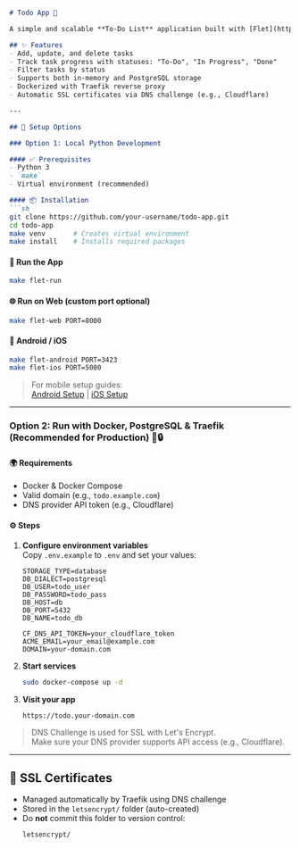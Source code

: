 ```markdown
# Todo App 📝

A simple and scalable **To-Do List** application built with [Flet](https://flet.dev/), now with **PostgreSQL support**, **Dockerization**, and **automatic HTTPS via Traefik & Let's Encrypt**.

## ✨ Features
- Add, update, and delete tasks
- Track task progress with statuses: "To-Do", "In Progress", "Done"
- Filter tasks by status
- Supports both in-memory and PostgreSQL storage
- Dockerized with Traefik reverse proxy
- Automatic SSL certificates via DNS challenge (e.g., Cloudflare)

---

## 🧰 Setup Options

### Option 1: Local Python Development

#### ✅ Prerequisites
- Python 3
- `make`
- Virtual environment (recommended)

#### 📦 Installation
```sh
git clone https://github.com/your-username/todo-app.git
cd todo-app
make venv       # Creates virtual environment
make install    # Installs required packages
```

#### 🚀 Run the App
```sh
make flet-run
```

#### 🌐 Run on Web (custom port optional)
```sh
make flet-web PORT=8000
```

#### 📱 Android / iOS
```sh
make flet-android PORT=3423
make flet-ios PORT=5000
```

> For mobile setup guides:  
[Android Setup](https://flet.dev/docs/getting-started/testing-on-android) | [iOS Setup](https://flet.dev/docs/getting-started/testing-on-ios)

---

### Option 2: Run with Docker, PostgreSQL & Traefik (Recommended for Production) 🐳🔒

#### 🌍 Requirements
- Docker & Docker Compose
- Valid domain (e.g., `todo.example.com`)
- DNS provider API token (e.g., Cloudflare)

#### ⚙️ Steps
1. **Configure environment variables**  
   Copy `.env.example` to `.env` and set your values:
   ```env
   STORAGE_TYPE=database
   DB_DIALECT=postgresql
   DB_USER=todo_user
   DB_PASSWORD=todo_pass
   DB_HOST=db
   DB_PORT=5432
   DB_NAME=todo_db

   CF_DNS_API_TOKEN=your_cloudflare_token
   ACME_EMAIL=your_email@example.com
   DOMAIN=your-domain.com
   ```

2. **Start services**
   ```sh
   sudo docker-compose up -d
   ```

3. **Visit your app**
   ```
   https://todo.your-domain.com
   ```

> DNS Challenge is used for SSL with Let's Encrypt.  
Make sure your DNS provider supports API access (e.g., Cloudflare).

---

## 🔐 SSL Certificates

- Managed automatically by Traefik using DNS challenge
- Stored in the `letsencrypt/` folder (auto-created)
- Do **not** commit this folder to version control:
  ```gitignore
  letsencrypt/
  ```